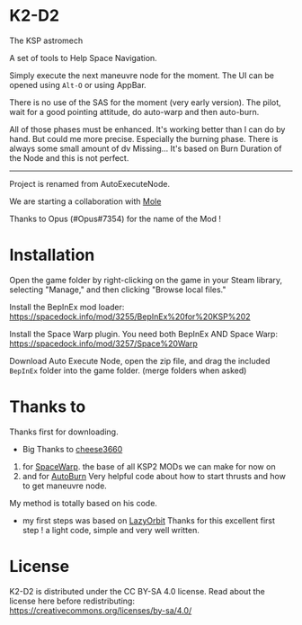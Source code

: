# K2-D2
The KSP astromech

A set of tools to Help Space Navigation.

Simply execute the next maneuvre node for the moment.
The UI can be opened using `Alt-O` or using AppBar.

There is no use of the SAS for the moment (very early version). The pilot, wait for a good pointing attitude, do auto-warp and then auto-burn.

All of those phases must be enhanced.
It's working better than I can do by hand. But could me more precise. Especially the burning phase. There is always some small amount of dv Missing... It's based on Burn Duration of the Node and this is not perfect.

----------------
Project is renamed from AutoExecuteNode.

We are starting a collaboration with [Mole](https://github.com/Mole1803)

Thanks to Opus (#Opus#7354) for the name of the Mod !

# Installation

Open the game folder by right-clicking on the game in your Steam library, selecting "Manage," and then clicking "Browse local files."

Install the BepInEx mod loader:
https://spacedock.info/mod/3255/BepInEx%20for%20KSP%202

Install the Space Warp plugin. You need both BepInEx AND Space Warp:
https://spacedock.info/mod/3257/Space%20Warp

Download Auto Execute Node, open the zip file, and drag the included `BepInEx` folder into the game folder. (merge folders when asked)

# Thanks to

Thanks first for downloading.

* Big Thanks to [cheese3660](https://github.com/cheese3660)
1. for [SpaceWarp](https://github.com/Halbann). the base of all KSP2 MODs we can make for now on
2. and for [AutoBurn](https://github.com/cheese3660/AutoBurn) Very helpful code about how to start thrusts and how to get maneuvre node.

My method is totally based on his code.

* my first steps was based on [LazyOrbit](https://github.com/Halbann/LazyOrbit)
Thanks for this excellent first step ! a light code, simple and very well written.

# License

K2-D2 is distributed under the CC BY-SA 4.0 license. Read about the license here before redistributing:
https://creativecommons.org/licenses/by-sa/4.0/
